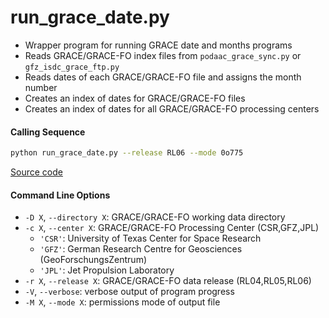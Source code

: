 run_grace_date.py
=================

- Wrapper program for running GRACE date and months programs
- Reads GRACE/GRACE-FO index files from `podaac_grace_sync.py` or `gfz_isdc_grace_ftp.py`
- Reads dates of each GRACE/GRACE-FO file and assigns the month number
- Creates an index of dates for GRACE/GRACE-FO files
- Creates an index of dates for all GRACE/GRACE-FO processing centers

#### Calling Sequence
```bash
python run_grace_date.py --release RL06 --mode 0o775
```
[Source code](https://github.com/tsutterley/read-GRACE-harmonics/blob/main/scripts/run_grace_date.py)

#### Command Line Options
- `-D X`, `--directory X`: GRACE/GRACE-FO working data directory
- `-c X`, `--center X`: GRACE/GRACE-FO Processing Center (CSR,GFZ,JPL)
   * `'CSR'`: University of Texas Center for Space Research
   * `'GFZ'`: German Research Centre for Geosciences (GeoForschungsZentrum)
   * `'JPL'`: Jet Propulsion Laboratory
- `-r X`, `--release X`: GRACE/GRACE-FO data release (RL04,RL05,RL06)
- `-V`, `--verbose`: verbose output of program progress
- `-M X`, `--mode X`: permissions mode of output file
